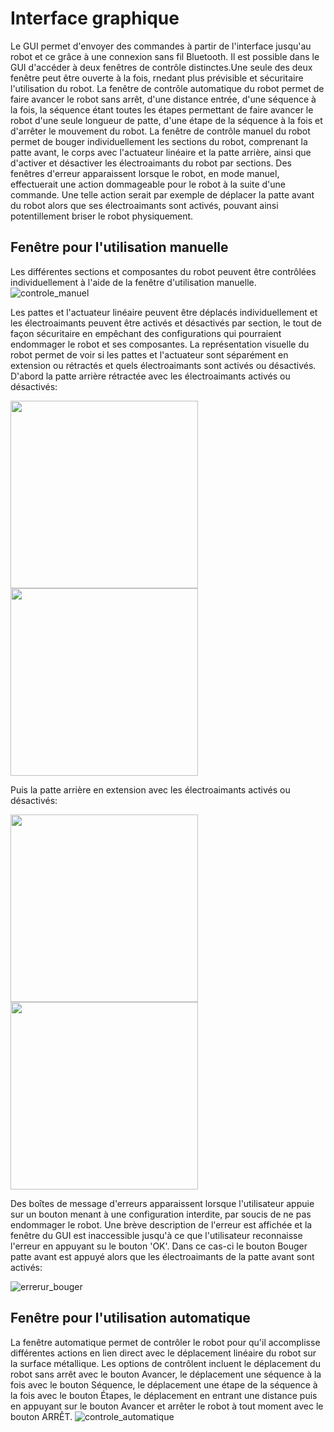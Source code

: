 # Interface graphique

Le GUI permet d'envoyer des commandes à partir de l'interface jusqu'au robot et ce grâce à une connexion sans fil Bluetooth. Il est possible dans   le GUI d'accéder à deux fenêtres de contrôle distinctes.Une seule des deux fenêtre peut être ouverte à la fois, rnedant plus prévisible et sécuritaire l'utilisation du robot. La fenêtre de contrôle automatique du robot permet de faire avancer le robot sans arrêt, d'une distance entrée, d'une séquence à la fois, la séquence étant toutes les étapes permettant de faire avancer le robot d'une seule longueur de patte, d'une étape de la séquence à la fois et d'arrêter le mouvement du robot. La fenêtre de contrôle manuel du robot permet de bouger individuellement les sections du robot, comprenant la patte avant, le corps avec l'actuateur linéaire et la patte arrière, ainsi que d'activer et désactiver les électroaimants du robot par sections. Des fenêtres d'erreur apparaissent lorsque le robot, en mode manuel, effectuerait une action dommageable pour le robot à la suite d'une commande. Une telle action serait par exemple de déplacer la patte avant du robot alors que ses électroaimants sont activés, pouvant ainsi potentillement briser le robot physiquement.

## Fenêtre pour l'utilisation manuelle

Les différentes sections et composantes du robot peuvent être contrôlées individuellement à l'aide de la fenêtre d'utilisation manuelle.
![controle_manuel](https://user-images.githubusercontent.com/94627446/231640123-2a4d3360-ad61-47b1-a2bb-98ad89a9d2e0.png)


Les pattes et l'actuateur linéaire peuvent être déplacés individuellement et les électroaimants peuvent être activés et désactivés par section, le tout de façon sécuritaire en empêchant des configurations qui pourraient endommager le robot et ses composantes. La représentation visuelle du robot permet de voir si les pattes et l'actuateur sont séparément en extension ou rétractés et quels électroaimants sont activés ou désactivés.
D'abord la patte arrière rétractée avec les électroaimants activés ou désactivés:
<p align="justify">
  <img src="https://user-images.githubusercontent.com/94627446/228851858-82b88dfc-8292-4e39-bd3b-f0a9d80a2d4f.png" width="300"/>
  
  <img src="https://user-images.githubusercontent.com/94627446/228851768-2b2031b8-d3b5-4c7e-9bc5-9b961d7f3be5.png" width="300"/>
<p>
 Puis la patte arrière en extension avec les électroaimants activés ou désactivés:
<p align="justify">  
  <img src="https://user-images.githubusercontent.com/94627446/228851738-10d79a3d-7274-42be-8324-fc0ec2f17d82.png" width="300"/>
  <img src="https://user-images.githubusercontent.com/94627446/228851945-84b4fc03-1fa6-4049-96f9-534a335ea05f.png" width="300"/>
<p>
Des boîtes de message d'erreurs apparaissent lorsque l'utilisateur appuie sur un bouton menant à une configuration interdite, par soucis de ne pas endommager le robot. Une brève description de l'erreur est affichée et la fenêtre du GUI est inaccessible jusqu'à ce que l'utilisateur reconnaisse l'erreur en appuyant su le bouton 'OK'. Dans ce cas-ci le bouton Bouger patte avant est appuyé alors que les électroaimants de la patte avant sont activés:
  
![errerur_bouger](https://user-images.githubusercontent.com/94627446/228865240-c2bc4be5-c18b-4249-8ae5-c49529b22be3.png)

## Fenêtre pour l'utilisation automatique
La fenêtre automatique permet de contrôler le robot pour qu'il accomplisse différentes actions en lien direct avec le déplacement linéaire du robot sur la surface métallique. Les options de contrôlent incluent le déplacement du robot sans arrêt avec le bouton Avancer, le déplacement une séquence à la fois avec le bouton Séquence, le déplacement une étape de la séquence à la fois avec le bouton Étapes, le déplacement en entrant une distance puis en appuyant sur le bouton Avancer et arrêter le robot à tout moment avec le bouton ARRÊT.
![controle_automatique](https://user-images.githubusercontent.com/94627446/231640151-8f31da65-d9af-4f6e-9f83-932d29a607ed.png)

